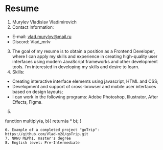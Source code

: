 # Resume
1. Murylev Vladislav Vladimirovich
2. Contact Information:
* E-mail: vlad.murylyv@mail.ru
* Discord: Vlad_mrlv
3. The goal of my resume is to obtain a position as a Frontend Developer, where I can apply my skills and experience in creating high-quality user interfaces using modern JavaScript frameworks and other development tools. I'm interested in developing my skills and desire to learn.
4. Skills:
* Creating interactive interface elements using javascript, HTML and CSS;
* Development and support of cross-browser and mobile user interfaces based on design layouts;
* I can work in the following programs: Adobe Photoshop, Illustrator, After Effects, Figma.
5. ```javascript
function multiply(a, b){
  return(a * b);
}
```
6. Example of a completed project "goTrip":
https://github.com/Vlad-m28/goTrip.git
7. NRNU MEPhI, master's degree
8. English level: Pre-Intermediate